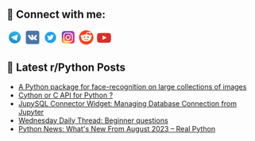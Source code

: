 ## 🔎 Connect with me:
[<img src="https://github.com/bullbesh/bullbesh/blob/main/images/Telegram.png" width="32" height="32" />](https://t.me/bullbesh)
[<img src="https://github.com/bullbesh/bullbesh/blob/main/images/VK.png" width="32" height="32" />](https://vk.com/bullbesh)
[<img src="https://github.com/bullbesh/bullbesh/blob/main/images/Twitter.png" width="32" height="32" />](https://twitter.com/bullbesh1)
[<img src="https://github.com/bullbesh/bullbesh/blob/main/images/Instagram.png" width="32" height="32" />](https://www.instagram.com/bullbesh)
[<img src="https://github.com/bullbesh/bullbesh/blob/main/images/Reddit.png" width="32" height="32" />](https://www.reddit.com/user/bullbesh)
[<img src="https://github.com/bullbesh/bullbesh/blob/main/images/YouTube.png" width="32" height="32" />](https://www.youtube.com/channel/UCtfjRs6uzgq5mfm8S06WTcg)

## 📕 Latest r/Python Posts
<!-- BLOG-POST-LIST:START -->
- [A Python package for face-recognition on large collections of images](https://www.reddit.com/r/Python/comments/16bapv3/a_python_package_for_facerecognition_on_large/)
- [Cython or C API for Python ?](https://www.reddit.com/r/Python/comments/16b97ed/cython_or_c_api_for_python/)
- [JupySQL Connector Widget: Managing Database Connection from Jupyter](https://www.reddit.com/r/Python/comments/16b6tyr/jupysql_connector_widget_managing_database/)
- [Wednesday Daily Thread: Beginner questions](https://www.reddit.com/r/Python/comments/16b4q59/wednesday_daily_thread_beginner_questions/)
- [Python News: What&#39;s New From August 2023 – Real Python](https://www.reddit.com/r/Python/comments/16b3su1/python_news_whats_new_from_august_2023_real_python/)
<!-- BLOG-POST-LIST:END -->
